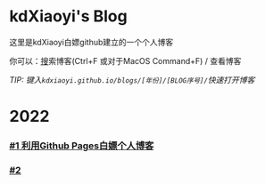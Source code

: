 # kdXiaoyi's Blog
这里是kdXiaoyi白嫖github建立的一个个人博客

你可以：[搜](/search.html)索博客(Ctrl+F 或对于MacOS Command+F) / 查看博客

_TIP: 键入`kdxiaoyi.github.io/blogs/[年份]/[BLOG序号]/`快速打开博客_

# 2022
### [#1 利用Github Pages白嫖个人博客](/blogs/2022/1)
### [#2 ](/blogs/2022/2)